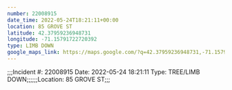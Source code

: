 ```yaml
---
number: 22008915
date_time: 2022-05-24T18:21:11+00:00
location: 85 GROVE ST
latitude: 42.37959236948731
longitude: -71.15791722720392
type: LIMB DOWN
google_maps_link: https://maps.google.com/?q=42.37959236948731,-71.15791722720392
---
```


;;;Incident #: 22008915   Date: 2022-05-24 18:21:11   Type: TREE/LIMB DOWN;;;;;;Location: 85 GROVE ST;;;
